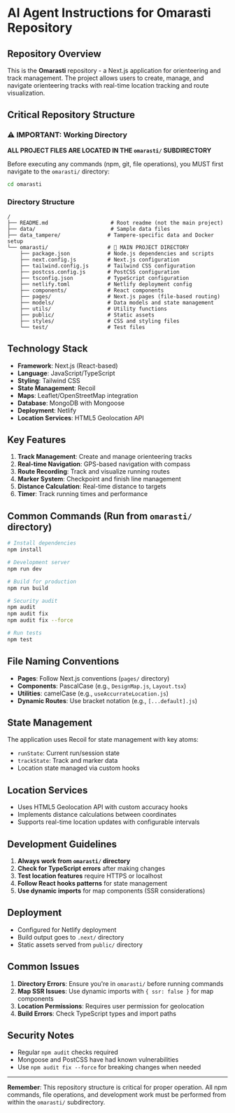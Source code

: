 # AI Agent Instructions for Omarasti Repository

## Repository Overview

This is the **Omarasti** repository - a Next.js application for orienteering and track management. The project allows users to create, manage, and navigate orienteering tracks with real-time location tracking and route visualization.

## Critical Repository Structure

### ⚠️ IMPORTANT: Working Directory

**ALL PROJECT FILES ARE LOCATED IN THE `omarasti/` SUBDIRECTORY**

Before executing any commands (npm, git, file operations), you MUST first navigate to the `omarasti/` directory:

```bash
cd omarasti
```

### Directory Structure

```
/
├── README.md                    # Root readme (not the main project)
├── data/                        # Sample data files
├── data_tampere/               # Tampere-specific data and Docker setup
└── omarasti/                   # 🎯 MAIN PROJECT DIRECTORY
    ├── package.json            # Node.js dependencies and scripts
    ├── next.config.js          # Next.js configuration
    ├── tailwind.config.js      # Tailwind CSS configuration
    ├── postcss.config.js       # PostCSS configuration
    ├── tsconfig.json           # TypeScript configuration
    ├── netlify.toml            # Netlify deployment config
    ├── components/             # React components
    ├── pages/                  # Next.js pages (file-based routing)
    ├── models/                 # Data models and state management
    ├── utils/                  # Utility functions
    ├── public/                 # Static assets
    ├── styles/                 # CSS and styling files
    └── test/                   # Test files
```

## Technology Stack

- **Framework**: Next.js (React-based)
- **Language**: JavaScript/TypeScript
- **Styling**: Tailwind CSS
- **State Management**: Recoil
- **Maps**: Leaflet/OpenStreetMap integration
- **Database**: MongoDB with Mongoose
- **Deployment**: Netlify
- **Location Services**: HTML5 Geolocation API

## Key Features

1. **Track Management**: Create and manage orienteering tracks
2. **Real-time Navigation**: GPS-based navigation with compass
3. **Route Recording**: Track and visualize running routes
4. **Marker System**: Checkpoint and finish line management
5. **Distance Calculation**: Real-time distance to targets
6. **Timer**: Track running times and performance

## Common Commands (Run from `omarasti/` directory)

```bash
# Install dependencies
npm install

# Development server
npm run dev

# Build for production
npm run build

# Security audit
npm audit
npm audit fix
npm audit fix --force

# Run tests
npm test
```

## File Naming Conventions

- **Pages**: Follow Next.js conventions (`pages/` directory)
- **Components**: PascalCase (e.g., `DesignMap.js`, `Layout.tsx`)
- **Utilities**: camelCase (e.g., `useAccurrateLocation.js`)
- **Dynamic Routes**: Use bracket notation (e.g., `[...default].js`)

## State Management

The application uses Recoil for state management with key atoms:

- `runState`: Current run/session state
- `trackState`: Track and marker data
- Location state managed via custom hooks

## Location Services

- Uses HTML5 Geolocation API with custom accuracy hooks
- Implements distance calculations between coordinates
- Supports real-time location updates with configurable intervals

## Development Guidelines

1. **Always work from `omarasti/` directory**
2. **Check for TypeScript errors** after making changes
3. **Test location features** require HTTPS or localhost
4. **Follow React hooks patterns** for state management
5. **Use dynamic imports** for map components (SSR considerations)

## Deployment

- Configured for Netlify deployment
- Build output goes to `.next/` directory
- Static assets served from `public/` directory

## Common Issues

1. **Directory Errors**: Ensure you're in `omarasti/` before running commands
2. **Map SSR Issues**: Use dynamic imports with `{ ssr: false }` for map components
3. **Location Permissions**: Requires user permission for geolocation
4. **Build Errors**: Check TypeScript types and import paths

## Security Notes

- Regular `npm audit` checks required
- Mongoose and PostCSS have had known vulnerabilities
- Use `npm audit fix --force` for breaking changes when needed

---

**Remember**: This repository structure is critical for proper operation. All npm commands, file operations, and development work must be performed from within the `omarasti/` subdirectory.
